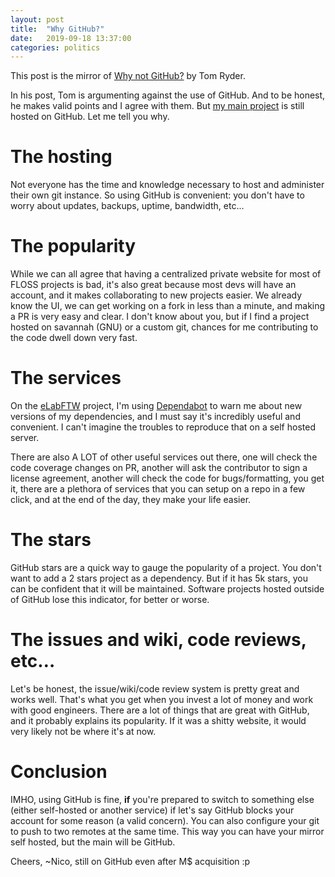 ```yaml
---
layout: post
title:  "Why GitHub?"
date:   2019-09-18 13:37:00
categories: politics
---
```

This post is the mirror of [Why not GitHub?](https://sanctum.geek.nz/why-not-github.html) by Tom Ryder.

In his post, Tom is argumenting against the use of GitHub. And to be honest, he makes valid points and I agree with them. But [my main project](https://github.com/elabftw/elabftw) is still hosted on GitHub. Let me tell you why.

# The hosting

Not everyone has the time and knowledge necessary to host and administer their own git instance. So using GitHub is convenient: you don't have to worry about updates, backups, uptime, bandwidth, etc...

# The popularity

While we can all agree that having a centralized private website for most of FLOSS projects is bad, it's also great because most devs will have an account, and it makes collaborating to new projects easier. We already know the UI, we can get working on a fork in less than a minute, and making a PR is very easy and clear. I don't know about you, but if I find a project hosted on savannah (GNU) or a custom git, chances for me contributing to the code dwell down very fast.

# The services

On the [eLabFTW](https://github.com/elabftw/elabftw) project, I'm using [Dependabot](https://dependabot.com/) to warn me about new versions of my dependencies, and I must say it's incredibly useful and convenient. I can't imagine the troubles to reproduce that on a self hosted server.

There are also A LOT of other useful services out there, one will check the code coverage changes on PR, another will ask the contributor to sign a license agreement, another will check the code for bugs/formatting, you get it, there are a plethora of services that you can setup on a repo in a few click, and at the end of the day, they make your life easier.

# The stars

GitHub stars are a quick way to gauge the popularity of a project. You don't want to add a 2 stars project as a dependency. But if it has 5k stars, you can be confident that it will be maintained. Software projects hosted outside of GitHub lose this indicator, for better or worse.

# The issues and wiki, code reviews, etc…

Let's be honest, the issue/wiki/code review system is pretty great and works well. That's what you get when you invest a lot of money and work with good engineers. There are a lot of things that are great with GitHub, and it probably explains its popularity. If it was a shitty website, it would very likely not be where it's at now.

# Conclusion

IMHO, using GitHub is fine, **if** you're prepared to switch to something else (either self-hosted or another service) if let's say GitHub blocks your account for some reason (a valid concern). You can also configure your git to push to two remotes at the same time. This way you can have your mirror self hosted, but the main will be GitHub.

Cheers,
~Nico, still on GitHub even after M$ acquisition :p
